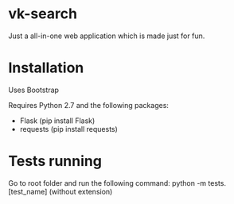 # vk-search

Just a all-in-one web application which is made just for fun.

# Installation
Uses Bootstrap

Requires Python 2.7 and the following packages:
* Flask (pip install Flask)
* requests (pip install requests)

# Tests running
Go to root folder and run the following command:
python -m tests.[test_name] (without extension)